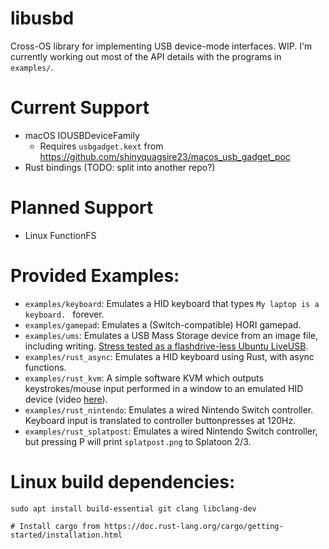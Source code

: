 # libusbd

Cross-OS library for implementing USB device-mode interfaces. WIP. I'm currently working out most of the API details with the programs in `examples/`.

# Current Support
 - macOS IOUSBDeviceFamily
   - Requires `usbgadget.kext` from https://github.com/shinyquagsire23/macos_usb_gadget_poc
 - Rust bindings (TODO: split into another repo?)

# Planned Support
 - Linux FunctionFS

# Provided Examples:
 - `examples/keyboard`: Emulates a HID keyboard that types `My laptop is a keyboard. ` forever.
 - `examples/gamepad`: Emulates a (Switch-compatible) HORI gamepad.
 - `examples/ums`: Emulates a USB Mass Storage device from an image file, including writing. [Stress tested as a flashdrive-less Ubuntu LiveUSB](https://www.youtube.com/watch?v=MR_B6qVGMl0).
 - `examples/rust_async`: Emulates a HID keyboard using Rust, with async functions.
 - `examples/rust_kvm`: A simple software KVM which outputs keystrokes/mouse input performed in a window to an emulated HID device (video [here](https://www.youtube.com/watch?v=k16TgXT1ggs)).
 - `examples/rust_nintendo`: Emulates a wired Nintendo Switch controller. Keyboard input is translated to controller buttonpresses at 120Hz.
 - `examples/rust_splatpost`: Emulates a wired Nintendo Switch controller, but pressing P will print `splatpost.png` to Splatoon 2/3.

 # Linux build dependencies:
 ```
 sudo apt install build-essential git clang libclang-dev

 # Install cargo from https://doc.rust-lang.org/cargo/getting-started/installation.html
 ```